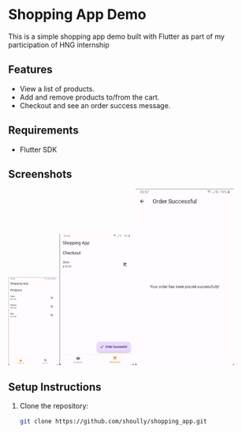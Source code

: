 # Shopping App Demo

This is a simple shopping app demo built with Flutter as part of my participation of HNG internship  

## Features
- View a list of products.
- Add and remove products to/from the cart.
- Checkout and see an order success message.

## Requirements
- Flutter SDK

## Screenshots

<img src="assets/screenshots/products_screen.jpg" width="100" alt="Products Screen">
<img src="assets/screenshots/checkout_screen.jpg" width="150" alt="Checkout Screen">
<img src="assets/screenshots/order_success_screen.jpg" width="200" alt="Order Success Screen">

## Setup Instructions
1. Clone the repository:
   ```bash
   git clone https://github.com/shoully/shopping_app.git